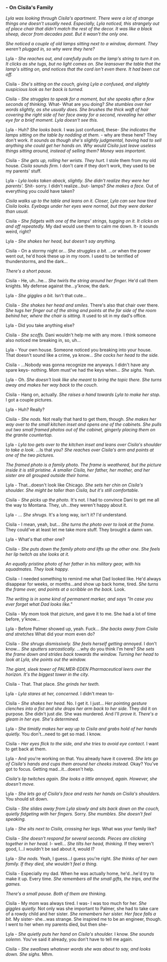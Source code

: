 ### - On Cisila's Family

*Lyla was looking through Cisila's apartment. There were a lot of strange things one doesn't usually need. Especially, Lyla noticed, this strangely out of place chair that didn't match the rest of the decor. It was like a black sheep, decor from decades past. But it wasn't the only one.*

*She noticed a couple of old lamps sitting next to a window, dormant. They weren't plugged in, so why were they here?*

Lyla - *She reaches out, and carefully pulls on the lamp's string to turn it on. It clicks as she tugs, but no light comes on. She leansover the table that the lamp's sitting on, and notices that the cord isn't even there. It had been cut off.*

Cisila - *She's sitting on the couch, giving Lyla a confused, and slightly suspicious look as her back is turned.*

Cisila - *She struggles to speak for a moment, but she speaks after a few seconds of thinking.*  What- What are you doing? *She stumbles over her words slightly, as she usually does. She brushes the thick waft of hair covering the right side of her face away for a second, revealing her other eye for a brief moment. Lyla doesn't see this.*

Lyla - Huh? *She looks back.*  I was just confused, these- *She indicates the lamps sitting on the table by nodding at them.*  - why are these here? They don't work. *It sounds as though she's slightly judgmental, having had to sell anything she could get her hands on. Why would Cisila just leave useless things sitting around, instead of selling them? Money was important.*

Cisila - *She gets up, rolling her wrists. They hurt.*  I stole them from my old house. *Cisila sounds firm.*  I don't care if they don't work, they used to be my parents' stuff. 

Lyla - *Lyla looks taken aback, slightly. She didn't realize they were her parents'.*  Shit- sorry. I didn't realize...but- lamps? *She makes a face.*  Out of everything you could have taken?

*Cisila walks up to the table and leans on it. Closer, Lyla can see how tired Cisila looks. Eyebags under her eyes were normal, but they were darker than usual.*

Cisila - *She fidgets with one of the lamps' strings, tugging on it. It clicks on and off repeatedly.*  My dad would use them to calm me down. It- it sounds weird, right?

Lyla - *She shakes her head, but doesn't say anything.*

Cisila - On a stormy night or... *She struggles a bit.* ...or when the power went out, he'd hook these up in my room. I used to be terrified of thunderstorms, and the dark...

*There's a short pause.*

Cisila - He, uh...he... *She twirls the string around her finger.*  He'd call them knights. My defense against the...y'know, the dark.

Lyla - *She giggles a bit.*  Isn't that cute...

Cisila - *She shakes her head and smiles.*  There's also that chair over there. *She tugs her finger out of the string and points at the far side of the room behind her, where the chair is sitting.* It used to sit in my dad's office.

Lyla - Did you take anything else?

Cisila - *She scoffs.*  Dani wouldn't help me with any more. I think someone also noticed me breaking in, so, uh...

Lyla - Your own house. Someone noticed you breaking into your house. That doesn't sound like a crime, ya know... *She cocks her head to the side.*

Cisila - ...Nobody was gonna recognize me anyways. I didn't have any spare keys- nothing. Mom must've had the keys when... *She sighs.*  Yeah.

Lyla - Oh. *She doesn't look like she meant to bring the topic there. She turns away and makes her way back to the couch.*

Cisila - Hang on, actually. *She raises a hand towards Lyla to make her stop.*  I got a couple pictures.

Lyla - Huh? Really?

Cisila - *She nods.* Not really that hard to get them, though. *She makes her way over to the small kitchen inset and opens one of the cabinets. She pulls out two small framed photos out of the cabinet, gingerly placing them on the granite countertop.*

Lyla - *Lyla too gets over to the kitchen inset and leans over Cisila's shoulder to take a look.*  ...Is that you? *She reaches over Cisila's arm and points at one of the two pictures.*

*The framed photo is a family photo. The frame is weathered, but the picture inside it is still pristine. A smaller Cisila, her father, her mother, and her sister are all grouped outside their home.*

Lyla - That...doesn't look like Chicago. *She sets her chin on Cisila's shoulder. She might be taller than Cisila, but it's still comfortable.*

Cisila - *She picks up the photo.*  It's not. I had to convince Dani to get me all the way to Montana. They, uh...they weren't happy about it.

Lyla - ... *She shrugs.*  It's a long way, isn't it? I'd understand.

Cisila - I mean, yeah, but... *She turns the photo over to look at the frame.*  They could've at least let me take more stuff. They brought a damn van.

Lyla - What's that other one?

Cisila - *She puts down the family photo and lifts up the other one. She feels her lip twitch as she looks at it.*

*An equally pristine photo of her father in his military gear, with his squadmates. They look happy.*

Cisila - I needed something to remind me what Dad looked like. He'd always disappear for weeks, or months...and show up back home, tired. *She turns the frame over, and points at a scribble on the back.*  Look.

*The writing is in some kind of permanent marker, and says "In case you ever forget what Dad looks like."*

Cisila - My mom took that picture, and gave it to me. She had a lot of time before, y'know...

Lyla - Before Palmer showed up, yeah. Fuck... *She backs away from Cisila and stretches*  What did your mom even do?

Cisila - *She shrugs dismissively. She feels herself getting annoyed.* I don't know... *She sputters sarcastically.* ...why do you think I'm here? *She sets the frame down and strides back towards the window. Turning her head to look at Lyla, she points out the window.*

*The giant, sleek tower of PALMER-EDEN Pharmaceutical leers over the horizon. It's the biggest tower in the city.*

Cisila - That. That place. *She grinds her teeth.*

Lyla - *Lyla stares at her, concerned.*  I didn't mean to-

Cisila - *She shakes her head.*  No. I get it. I just... *Her pointing gesture clenches into a fist and she drops her arm back to her side.*  They did it on purpose. She didn't just *die.* She was murdered. And I'll *prove* it. *There's a gleam in her eye. She's determined.*

Lyla - *She timidly makes her way up to Cisila and grabs hold of her hands quietly.*  You don't...need to get so mad. I know.

Cisila - *Her eyes flick to the side, and she tries to avoid eye contact.*  I want to get back at them.

Lyla - And you're working on that. You already have it covered. *She lets go of Cisila's hands and cups them around her cheeks instead.*  Okay? You've got to focus. Getting mad...it...doesn't help.

*Cisila's lip twitches again. She looks a little annoyed, again. However, she doesn't move.*

Lyla - *She lets go of Cisila's face and rests her hands on Cisila's shoulders.* You should sit down.

Cisila - *She slides away from Lyla slowly and sits back down on the couch, quietly fidgeting with her fingers.*  Sorry. *She mumbles. She doesn't feel speaking.*

Lyla - *She sits next to Cisila, crossing her legs.*  What was your family like?

Cisila - *She doesn't respond for several seconds. Pieces are clicking together in her head.*  I- well... *She tilts her head, thinking.*  If they weren't good, I...I wouldn't be sad about it, would I?

Lyla - *She nods.*  Yeah, I guess...I guess you're right. *She thinks of her own family. If they died, she wouldn't feel a thing.*

Cisila - Especially my dad. When he was actually home, he'd...he'd try to make it up. Every time. *She remembers all the small gifts, the trips, and the games.*

*There's a small pause. Both of them are thinking.*

Cisila - My mom was always tired. I was- I was too much for her. *She giggles quietly.* Not only was she important to Palmer, she had to take care of a rowdy child and her sister. *She remembers her sister. Her face falls a bit.* My sister- she...was strange. She inspired me to be an engineer, though. I went to her when my parents died, but then she-

Lyla - *She quietly puts her hand on Cisila's shoulder.*  I know. *She sounds solemn.* You've said it already, you don't have to tell me again.

Cisila - *She swallows whatever words she was about to say, and looks down. She sighs.* Mhm.
